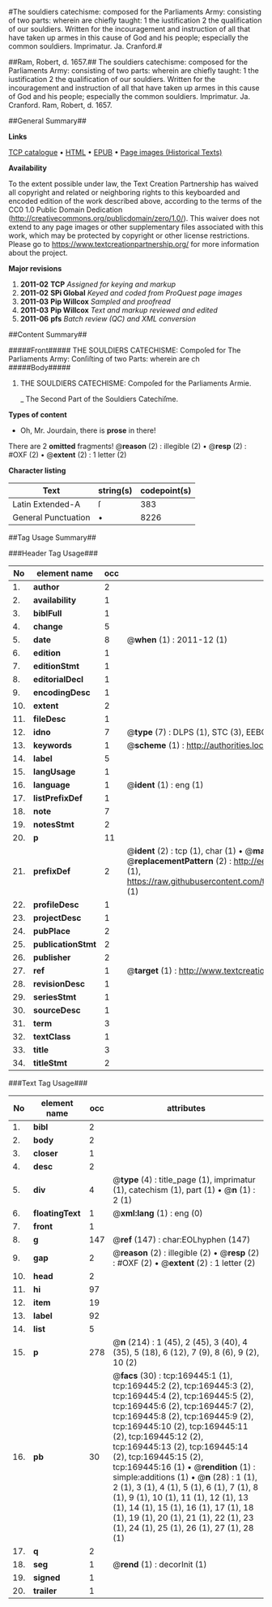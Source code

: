 #The souldiers catechisme: composed for the Parliaments Army: consisting of two parts: wherein are chiefly taught: 1 the iustification 2 the qualification of our souldiers. Written for the incouragement and instruction of all that have taken up armes in this cause of God and his people; especially the common souldiers. Imprimatur. Ja. Cranford.#

##Ram, Robert, d. 1657.##
The souldiers catechisme: composed for the Parliaments Army: consisting of two parts: wherein are chiefly taught: 1 the iustification 2 the qualification of our souldiers. Written for the incouragement and instruction of all that have taken up armes in this cause of God and his people; especially the common souldiers. Imprimatur. Ja. Cranford.
Ram, Robert, d. 1657.

##General Summary##

**Links**

[TCP catalogue](http://www.ota.ox.ac.uk/tcp/)  • 
[HTML](http://tei.it.ox.ac.uk/tcp/Texts-HTML/free/A91/A91981.html)  • 
[EPUB](http://tei.it.ox.ac.uk/tcp/Texts-EPUB/free/A91/A91981.epub) • 
[Page images (Historical Texts)](https://historicaltexts.jisc.ac.uk/eebo-99867188e)

**Availability**

To the extent possible under law, the Text Creation Partnership has waived all copyright and related or neighboring rights to this keyboarded and encoded edition of the work described above, according to the terms of the CC0 1.0 Public Domain Dedication (http://creativecommons.org/publicdomain/zero/1.0/). This waiver does not extend to any page images or other supplementary files associated with this work, which may be protected by copyright or other license restrictions. Please go to https://www.textcreationpartnership.org/ for more information about the project.

**Major revisions**

1. __2011-02__ __TCP__ *Assigned for keying and markup*
1. __2011-02__ __SPi Global__ *Keyed and coded from ProQuest page images*
1. __2011-03__ __Pip Willcox__ *Sampled and proofread*
1. __2011-03__ __Pip Willcox__ *Text and markup reviewed and edited*
1. __2011-06__ __pfs__ *Batch review (QC) and XML conversion*

##Content Summary##

#####Front#####
THE SOULDIERS CATECHISME: Compoſed for The Parliaments Army: Conſiſting of two Parts: wherein are ch
#####Body#####

1. THE SOULDIERS CATECHISME: Compoſed for the Parliaments Armie.

    _ The Second Part of the Souldiers Catechiſme.

**Types of content**

  * Oh, Mr. Jourdain, there is **prose** in there!

There are 2 **omitted** fragments! 
 @__reason__ (2) : illegible (2)  •  @__resp__ (2) : #OXF (2)  •  @__extent__ (2) : 1 letter (2)

**Character listing**


|Text|string(s)|codepoint(s)|
|---|---|---|
|Latin Extended-A|ſ|383|
|General Punctuation|•|8226|

##Tag Usage Summary##

###Header Tag Usage###

|No|element name|occ|attributes|
|---|---|---|---|
|1.|__author__|2||
|2.|__availability__|1||
|3.|__biblFull__|1||
|4.|__change__|5||
|5.|__date__|8| @__when__ (1) : 2011-12 (1)|
|6.|__edition__|1||
|7.|__editionStmt__|1||
|8.|__editorialDecl__|1||
|9.|__encodingDesc__|1||
|10.|__extent__|2||
|11.|__fileDesc__|1||
|12.|__idno__|7| @__type__ (7) : DLPS (1), STC (3), EEBO-CITATION (1), PROQUEST (1), VID (1)|
|13.|__keywords__|1| @__scheme__ (1) : http://authorities.loc.gov/ (1)|
|14.|__label__|5||
|15.|__langUsage__|1||
|16.|__language__|1| @__ident__ (1) : eng (1)|
|17.|__listPrefixDef__|1||
|18.|__note__|7||
|19.|__notesStmt__|2||
|20.|__p__|11||
|21.|__prefixDef__|2| @__ident__ (2) : tcp (1), char (1)  •  @__matchPattern__ (2) : ([0-9\-]+):([0-9IVX]+) (1), (.+) (1)  •  @__replacementPattern__ (2) : http://eebo.chadwyck.com/downloadtiff?vid=$1&page=$2 (1), https://raw.githubusercontent.com/textcreationpartnership/Texts/master/tcpchars.xml#$1 (1)|
|22.|__profileDesc__|1||
|23.|__projectDesc__|1||
|24.|__pubPlace__|2||
|25.|__publicationStmt__|2||
|26.|__publisher__|2||
|27.|__ref__|1| @__target__ (1) : http://www.textcreationpartnership.org/docs/. (1)|
|28.|__revisionDesc__|1||
|29.|__seriesStmt__|1||
|30.|__sourceDesc__|1||
|31.|__term__|3||
|32.|__textClass__|1||
|33.|__title__|3||
|34.|__titleStmt__|2||


###Text Tag Usage###

|No|element name|occ|attributes|
|---|---|---|---|
|1.|__bibl__|2||
|2.|__body__|2||
|3.|__closer__|1||
|4.|__desc__|2||
|5.|__div__|4| @__type__ (4) : title_page (1), imprimatur (1), catechism (1), part (1)  •  @__n__ (1) : 2 (1)|
|6.|__floatingText__|1| @__xml:lang__ (1) : eng (0)|
|7.|__front__|1||
|8.|__g__|147| @__ref__ (147) : char:EOLhyphen (147)|
|9.|__gap__|2| @__reason__ (2) : illegible (2)  •  @__resp__ (2) : #OXF (2)  •  @__extent__ (2) : 1 letter (2)|
|10.|__head__|2||
|11.|__hi__|97||
|12.|__item__|19||
|13.|__label__|92||
|14.|__list__|5||
|15.|__p__|278| @__n__ (214) : 1 (45), 2 (45), 3 (40), 4 (35), 5 (18), 6 (12), 7 (9), 8 (6), 9 (2), 10 (2)|
|16.|__pb__|30| @__facs__ (30) : tcp:169445:1 (1), tcp:169445:2 (2), tcp:169445:3 (2), tcp:169445:4 (2), tcp:169445:5 (2), tcp:169445:6 (2), tcp:169445:7 (2), tcp:169445:8 (2), tcp:169445:9 (2), tcp:169445:10 (2), tcp:169445:11 (2), tcp:169445:12 (2), tcp:169445:13 (2), tcp:169445:14 (2), tcp:169445:15 (2), tcp:169445:16 (1)  •  @__rendition__ (1) : simple:additions (1)  •  @__n__ (28) : 1 (1), 2 (1), 3 (1), 4 (1), 5 (1), 6 (1), 7 (1), 8 (1), 9 (1), 10 (1), 11 (1), 12 (1), 13 (1), 14 (1), 15 (1), 16 (1), 17 (1), 18 (1), 19 (1), 20 (1), 21 (1), 22 (1), 23 (1), 24 (1), 25 (1), 26 (1), 27 (1), 28 (1)|
|17.|__q__|2||
|18.|__seg__|1| @__rend__ (1) : decorInit (1)|
|19.|__signed__|1||
|20.|__trailer__|1||
